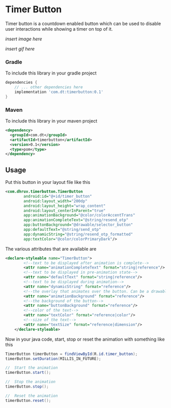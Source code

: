 # Timer Button

Timer button is a countdown enabled button which can be used to disable user interactions while showing
a timer on top of it.

_insert image here_

_insert gif here_


### Gradle
To include this library in your gradle project
```groovy
dependencies {
	// ... other dependencies here
    implementation 'com.dt:timerbutton:0.1'
}
``` 

### Maven
To include this library in your maven project
```xml
<dependency>
  <groupId>com.dt</groupId>
  <artifactId>timerbutton</artifactId>
  <version>0.1</version>
  <type>pom</type>
</dependency>
```

## Usage

Put this button in your layout file like this

```xml
<com.dhruv.timerbutton.TimerButton
        android:id="@+id/timer_button"
        android:layout_width="200dp"
        android:layout_height="wrap_content"
        android:layout_centerInParent="true"
        app:animationBackground="@color/colorAccentTrans"
        app:animationCompleteText="@string/resend_otp"
        app:buttonBackground="@drawable/selector_button"
        app:defaultText="@string/send_otp"
        app:dynamicString="@string/resend_otp_formatted"
        app:textColor="@color/colorPrimaryDark"/>
```

The various attributes that are available are

```xml
<declare-styleable name="TimerButton">
        <!--text to be displayed after animation is complete-->
        <attr name="animationCompleteText" format="string|reference"/>
        <!--text to be displayed in pre-animation state-->
        <attr name="defaultText" format="string|reference"/>
        <!--text to be displayed during animation-->
        <attr name="dynamicString" format="reference"/>
        <!--the overlay that animates over the button. Can be a drawable, a gradient, etc-->
        <attr name="animationBackground" format="reference"/>
        <!--the background of the button-->
        <attr name="buttonBackground" format="reference"/>
        <!--color of the text-->
        <attr name="textColor" format="reference|color"/>
        <!--size of the text-->
        <attr name="textSize" format="reference|dimension"/>
    </declare-styleable>
```

Now in your java code, start, stop or reset the animation with something like this

```java
TimerButton timerButton = findViewById(R.id.timer_button);
timerButton.setDuration(MILLIS_IN_FUTURE);

//  Start the animation
timerButton.start();

//  Stop the animation
timerButton.stop();

//  Reset the animation
timerButton.reset();
```